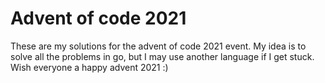 # Advent of code 2021

These are my solutions for the advent of code 2021 event. My idea is to solve all the problems in go, but I may use another language if I get stuck. Wish everyone a happy advent 2021 :)